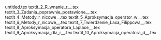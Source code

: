untitled.tex
textit_2_R_wnanie_r__.tex
textit_3_Zadania_poprawnie_postawione__.tex
textit_4_Metody_r_nicowe__.tex
textit_5_Aproksymacja_operator_w__.tex
textit_6_Metody_r_nicowe__.tex
textit_7_Twierdzenie_Laxa_Filippowa__.tex
textit_8_Aproksymacja_operatora_Laplace__.tex
textit_9_Aproksymacja_dla_r__.tex
textit_10_Aproksymacja_operatora_d__.tex
